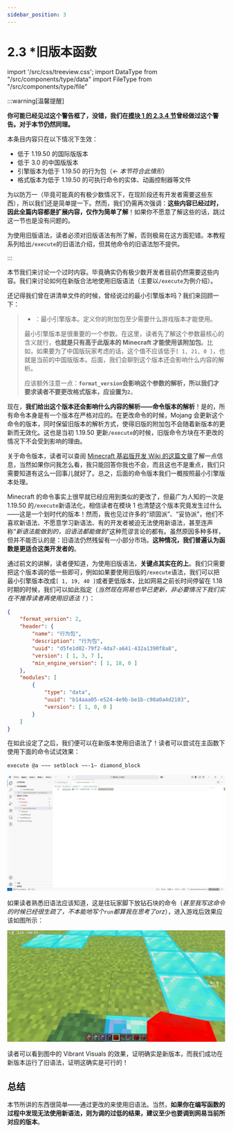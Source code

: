 ```yaml
---
sidebar_position: 3
---
```


# 2.3 *旧版本函数

import '/src/css/treeview.css';
import DataType from "/src/components/type/data"
import FileType from "/src/components/type/file"

:::warning[温馨提醒]

**你可能已经见过这个警告框了，没错，我们在[模块 1 的 2.3.4 节](/docs/tutorials/a1_commands/b2_commands/c3_execute/d4_old_grammar)曾经做过这个警告。对于本节仍然同理。**

本条目内容只在以下情况下生效：

- 低于 1.19.50 的国际版版本
- 低于 3.0 的中国版版本
- 引擎版本为低于 1.19.50 的行为包（*← 本节符合此情形*）
- 格式版本为低于 1.19.50 的可执行命令的实体、动画控制器等文件

为以防万一（毕竟可能真的有极少数情况下，在现阶段还有开发者需要这些东西），所以我们还是简单提一下。然而，我们仍需再次强调：**这些内容已经过时，因此全篇内容都是扩展内容，仅作为简单了解**！如果你不愿意了解这些的话，跳过这一节也是没有问题的。

为使用旧版语法，读者必须对旧版语法有所了解，否则极易在这方面犯错。本教程系列给出`/execute`的旧语法介绍，但其他命令的旧语法恕不提供。

:::

本节我们来讨论一个过时内容。毕竟确实仍有极少数开发者目前仍然需要这些内容。我们来讨论如何在新版合法地使用旧版语法（主要以`/execute`为例介绍）。

还记得我们曾在讲清单文件<FileType type="file" name="manifest.json" />的时候，曾经说过的最小引擎版本吗？我们来回顾一下：

> - <DataType type="array" name="min_engine_version" isRequired/>：最小引擎版本。定义你的附加包至少需要什么游戏版本才能使用。
>
> 最小引擎版本是很重要的一个参数。在这里，读者先了解这个参数最核心的含义就行，**也就是只有高于此版本的 Minecraft 才能使用该附加包**。比如，如果要为了中国版玩家考虑的话，这个值不应该低于`[ 1, 21, 0 ]`，也就是当前的中国版版本。后面，我们会聊到这个版本还会影响什么内容的解析。
>
> 应该额外注意一点：**`format_version`会影响这个参数的解析，所以我们才要求读者不要更改格式版本，应设置为`2`**。

现在，**我们给出这个版本还会影响什么内容的解析——命令版本的解析**！是的，所有命令本身是有一个版本在严格对应的。在更改命令的时候，Mojang 会更新这个命令的版本，同时保留旧版本的解析方式，使得旧版的附加包不会随着新版本的更新而无效化。这也是当初 1.19.50 更新`/execute`的时候，旧版命令方块在不更改的情况下不会受到影响的理由。

关于命令版本，读者可以查阅 [Minecraft 基岩版开发 Wiki 的这篇文章](https://wiki.mcbe-dev.net/p/Manual:/execute)了解一点信息，当然如果你问我怎么看，我只能回答你我也不会，而且这也不是重点，我们只需要知道有这么一回事儿就好了。总之，后面的命令版本我们一概按照最小引擎版本处理。

Minecraft 的命令事实上很早就已经应用到类似的更改了，但最广为人知的一次是 1.19.50 的`/execute`新语法化，相信读者在模块 1 也清楚这个版本究竟发生过什么——这是一个划时代的版本！然而，我也见过许多的“顽固派”、“妥协派”，他们不喜欢新语法、不愿意学习新语法、有的开发者被迫无法使用新语法，甚至连声称“*新语法能做到的，旧语法都能做到*”这种荒谬言论的都有。虽然原因多种多样，但并不能否认的是：旧语法仍然残留有一小部分市场。**这种情况，我们普遍认为函数是更适合这类开发者的**。

通过前文的讲解，读者便知道，为使用旧版语法，**关键点其实在<FileType type="file" name="manifest.json" />的<DataType type="array" name="min_engine_version"/>上**。我们只需要把这个版本调的低一些即可，例如如果要使用旧版的`/execute`语法，我们可以把最小引擎版本改成`[ 1, 19, 40 ]`或者更低版本，比如网易之前长时间停留在 1.18 时期的时候，我们可以如此指定（*当然现在网易也早已更新，非必要情况下我们实在不推荐读者再使用旧语法！*）：

```json showLineNumbers title="manifest.json" {8}
{
    "format_version": 2,
    "header": {
        "name": "行为包",
        "description": "行为包",
        "uuid": "d5fe1d02-79f2-4da7-a641-432a1390f8a8",
        "version": [ 1, 3, 7 ],
        "min_engine_version": [ 1, 18, 0 ]
    },
    "modules": [
        {
            "type": "data",
            "uuid": "b14aaa05-e524-4e9b-be1b-c98a0a4d2103",
            "version": [ 1, 0, 0 ]
        }
    ]
}
```

在如此设定了之后，我们便可以在新版本使用旧语法了！读者可以尝试在主函数下使用下面的命令试试效果：

```mcfunction
execute @a ~~~ setblock ~~-1~ diamond_block
```

![function_1](./img/c3_old_functions/function_1.png)

如果读者熟悉旧语法应该知道，这是往玩家脚下放钻石块的命令（*甚至我写这命令的时候已经很生疏了，不本能地写个`run`都算我在思考了orz*），进入游戏后效果应该如图所示：

![function_2](./img/c3_old_functions/function_2.png)

读者可以看到图中的 Vibrant Visuals 的效果，证明确实是新版本，而我们成功在新版本运行了旧语法，证明这确实是可行的！

## 总结

本节所讲的东西很简单——通过更改<FileType type="file" name="manifest.json" />的<DataType type="array" name="min_engine_version"/>来使用旧语法。当然，**如果你在编写函数的过程中发现无法使用新语法，则为<DataType type="array" name="min_engine_version"/>调的过低的结果，建议至少也要调到网易当前所对应的版本**。
